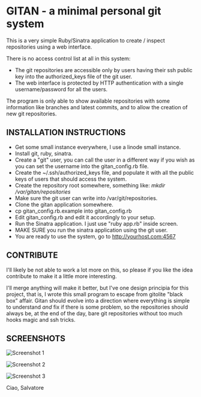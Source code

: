 GITAN - a minimal personal git system
=====================================

This is a very simple Ruby/Sinatra application to create / inspect repositories
using a web interface.

There is no access control list at all in this system:

* The git repositories are accessible only by users having their ssh public key into the authorized_keys file of the git user.
* The web interface is protected by HTTP authentication with a single username/password for all the users.

The program is only able to show available repositories with some information
like branches and latest commits, and to allow the creation of new git
repositories.

INSTALLATION INSTRUCTIONS
-------------------------

* Get some small instance everywhere, I use a linode small instance.
* Install git, ruby, sinatra.
* Create a "git" user, you can call the user in a different way if you wish as you can set the username into the gitan_config.rb file.
* Create the ~/.ssh/authorized_keys file, and populate it with all the public keys of users that should access the system.
* Create the repository root somewhere, something like: *mkdir /var/gitan/repositories*
* Make sure the git user can write into /var/git/repositories.
* Clone the gitan application somewhere.
* cp gitan_config.rb.example into gitan_config.rb
* Edit gitan_config.rb and edit it accordingly to your setup.
* Run the Sinatra application. I just use "ruby app.rb" inside screen.
* MAKE SURE you run the sinatra application using the git user.
* You are ready to use the system, go to http://yourhost.com:4567

CONTRIBUTE
----------

I'll likely be not able to work a lot more on this, so please if you
like the idea contribute to make it a little more interesting.

I'll merge anything will make it better, but I've one design principia
for this project, that is, I wrote this small program to escape from
gitolite "black box" affair. Gitan should evolve into a direction where
everything is simple to understand *and* fix if there is some problem,
so the repositories should always be, at the end of the day, bare git
repositories without too much hooks magic and ssh tricks.

SCREENSHOTS
-----------

![Screenshot 1](http://antirez.com/misc/gitan_screenshot_1.png)

![Screenshot 2](http://antirez.com/misc/gitan_screenshot_2.png)

![Screenshot 3](http://antirez.com/misc/gitan_screenshot_3.png)

Ciao,
Salvatore

